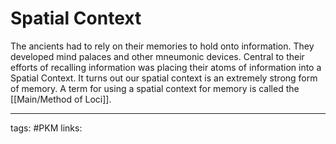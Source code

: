 # Spatial Context
The ancients had to rely on their memories to hold onto information. They developed mind palaces and other mneumonic devices. Central to their efforts of recalling information was placing their atoms of information into a Spatial Context. It turns out our spatial context is an extremely strong form of memory. A term for using a spatial context for memory is called the [[Main/Method of Loci]].

---
tags: #PKM
links: 